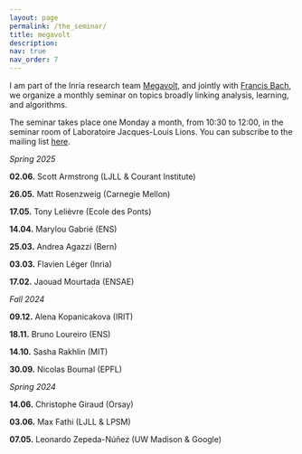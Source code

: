 ```yaml
---
layout: page
permalink: /the_seminar/
title: megavolt
description: 
nav: true
nav_order: 7
---
```


I am part of the Inria research team <a href="https://www.inria.fr/en/megavolt">Megavolt</a>, and jointly with <a href="https://www.di.ens.fr/~fbach/">Francis Bach</a>, we organize a monthly seminar on topics broadly linking analysis, learning, and algorithms.

The seminar takes place one Monday a month, from 10:30 to 12:00, in the seminar room of Laboratoire Jacques-Louis Lions. 
You can subscribe to the mailing list <a href="https://sympa.inria.fr/sympa/subscribe/gdt-acube">here</a>.

*Spring 2025*

<b>02.06.</b> Scott Armstrong (LJLL & Courant Institute)

<b>26.05.</b> Matt Rosenzweig (Carnegie Mellon)

<b>17.05.</b> Tony Lelièvre (Ecole des Ponts)

<b>14.04.</b> Marylou Gabrié (ENS)

<b>25.03.</b> Andrea Agazzi (Bern)

<b>03.03.</b> Flavien Léger (Inria)

<b>17.02.</b> Jaouad Mourtada (ENSAE)


*Fall 2024* 

<b>09.12.</b> Alena Kopanicakova (IRIT)

<b>18.11.</b> Bruno Loureiro (ENS)

<b>14.10.</b> Sasha Rakhlin (MIT)

<b>30.09.</b> Nicolas Boumal (EPFL)

*Spring 2024*

<b>14.06.</b> Christophe Giraud (Orsay)

<b>03.06.</b> Max Fathi (LJLL & LPSM)

<b>07.05.</b> Leonardo Zepeda-Núñez (UW Madison & Google)


